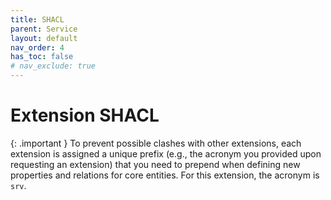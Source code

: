 ```yaml
---
title: SHACL
parent: Service
layout: default
nav_order: 4
has_toc: false
# nav_exclude: true
---
```


# Extension SHACL

{: .important }
To prevent possible clashes with other extensions, each extension is assigned a unique prefix (e.g., the acronym you provided upon requesting an extension) that you need to prepend when defining new properties and relations for core entities. For this extension, the acronym is `srv`.